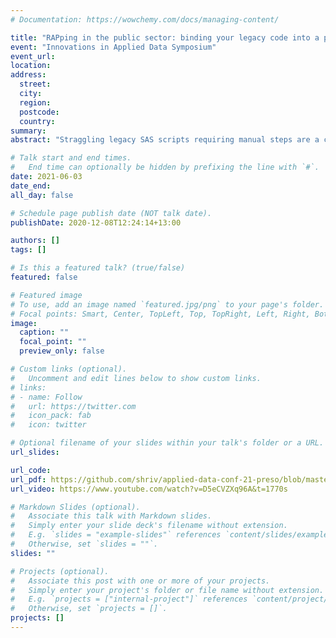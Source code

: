 ```yaml
---
# Documentation: https://wowchemy.com/docs/managing-content/

title: "RAPping in the public sector: binding your legacy code into a pipeline with Python"
event: "Innovations in Applied Data Symposium"
event_url:
location:
address:
  street:
  city:
  region:
  postcode:
  country:
summary:
abstract: "Straggling legacy SAS scripts requiring manual steps are a common "feature" of data processing tasks in the public sector. However, refactoring such scripts to modern, reproducible analytical pipelines (RAP) can be challenging due to a lack of IT infrastructure or high complexity. In such situations, interim solutions can at least reduce manual effort and mental overhead. One such solution is using Python as an effective glue to create one click execution pipelines. Manual tasks like downloading data from email, updating new data file names in scripts, running scripts in sequence and more, can be managed with Python and its rich ecosystem of packages. In this talk, I will showcase how three Python packages, exchangelib, jupyter and saspy, can create quick and easy automated versions of legacy SAS scripts that contain many types of manual steps."

# Talk start and end times.
#   End time can optionally be hidden by prefixing the line with `#`.
date: 2021-06-03
date_end: 
all_day: false

# Schedule page publish date (NOT talk date).
publishDate: 2020-12-08T12:24:14+13:00

authors: []
tags: []

# Is this a featured talk? (true/false)
featured: false

# Featured image
# To use, add an image named `featured.jpg/png` to your page's folder. 
# Focal points: Smart, Center, TopLeft, Top, TopRight, Left, Right, BottomLeft, Bottom, BottomRight.
image:
  caption: ""
  focal_point: ""
  preview_only: false

# Custom links (optional).
#   Uncomment and edit lines below to show custom links.
# links:
# - name: Follow
#   url: https://twitter.com
#   icon_pack: fab
#   icon: twitter

# Optional filename of your slides within your talk's folder or a URL.
url_slides:

url_code: 
url_pdf: https://github.com/shriv/applied-data-conf-21-preso/blob/master/presentation.pdf
url_video: https://www.youtube.com/watch?v=D5eCVZXq96A&t=1770s

# Markdown Slides (optional).
#   Associate this talk with Markdown slides.
#   Simply enter your slide deck's filename without extension.
#   E.g. `slides = "example-slides"` references `content/slides/example-slides.md`.
#   Otherwise, set `slides = ""`.
slides: ""

# Projects (optional).
#   Associate this post with one or more of your projects.
#   Simply enter your project's folder or file name without extension.
#   E.g. `projects = ["internal-project"]` references `content/project/deep-learning/index.md`.
#   Otherwise, set `projects = []`.
projects: []
---
```

